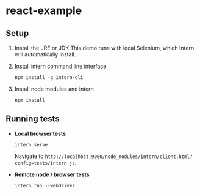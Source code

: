 react-example
=============

## Setup

1. Install the JRE or JDK
   This demo runs with local Selenium, which Intern will automatically install.
   
2. Install intern command line interface

   ```
   npm install -g intern-cli
   ```

3. Install node modules and intern

    ```
    npm install
    ```

## Running tests

* **Local browser tests**

    ```
    intern serve
    ```

    Navigate to `http://localhost:9000/node_modules/intern/client.html?config=tests/intern.js`.

* **Remote node / browser tests**

    ```
    intern run --webdriver
    ```
